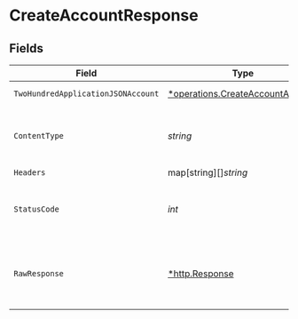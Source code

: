 # CreateAccountResponse


## Fields

| Field                                                                               | Type                                                                                | Required                                                                            | Description                                                                         |
| ----------------------------------------------------------------------------------- | ----------------------------------------------------------------------------------- | ----------------------------------------------------------------------------------- | ----------------------------------------------------------------------------------- |
| `TwoHundredApplicationJSONAccount`                                                  | [*operations.CreateAccountAccount](../../models/operations/createaccountaccount.md) | :heavy_minus_sign:                                                                  | Account created.                                                                    |
| `ContentType`                                                                       | *string*                                                                            | :heavy_check_mark:                                                                  | HTTP response content type for this operation                                       |
| `Headers`                                                                           | map[string][]*string*                                                               | :heavy_minus_sign:                                                                  | N/A                                                                                 |
| `StatusCode`                                                                        | *int*                                                                               | :heavy_check_mark:                                                                  | HTTP response status code for this operation                                        |
| `RawResponse`                                                                       | [*http.Response](https://pkg.go.dev/net/http#Response)                              | :heavy_minus_sign:                                                                  | Raw HTTP response; suitable for custom response parsing                             |